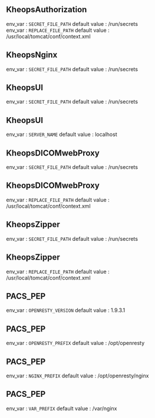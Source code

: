 ## KheopsAuthorization

env_var : `SECRET_FILE_PATH` default value : /run/secrets<br>
env_var : `REPLACE_FILE_PATH` default value : /usr/local/tomcat/conf/context.xml<br>
## KheopsNginx

env_var : `SECRET_FILE_PATH` default value : /run/secrets<br>
## KheopsUI

env_var : `SECRET_FILE_PATH` default value : /run/secrets<br>
## KheopsUI

env_var : `SERVER_NAME` default value : localhost<br>
## KheopsDICOMwebProxy

env_var : `SECRET_FILE_PATH` default value : /run/secrets<br>
## KheopsDICOMwebProxy

env_var : `REPLACE_FILE_PATH` default value : /usr/local/tomcat/conf/context.xml<br>
## KheopsZipper

env_var : `SECRET_FILE_PATH` default value : /run/secrets<br>
## KheopsZipper

env_var : `REPLACE_FILE_PATH` default value : /usr/local/tomcat/conf/context.xml<br>
## PACS_PEP

env_var : `OPENRESTY_VERSION` default value : 1.9.3.1<br>
## PACS_PEP

env_var : `OPENRESTY_PREFIX` default value : /opt/openresty<br>
## PACS_PEP

env_var : `NGINX_PREFIX` default value : /opt/openresty/nginx<br>
## PACS_PEP

env_var : `VAR_PREFIX` default value : /var/nginx<br>
